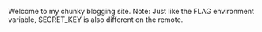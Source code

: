 Welcome to my chunky blogging site.
Note: Just like the FLAG environment variable, SECRET_KEY is also different on the remote.
